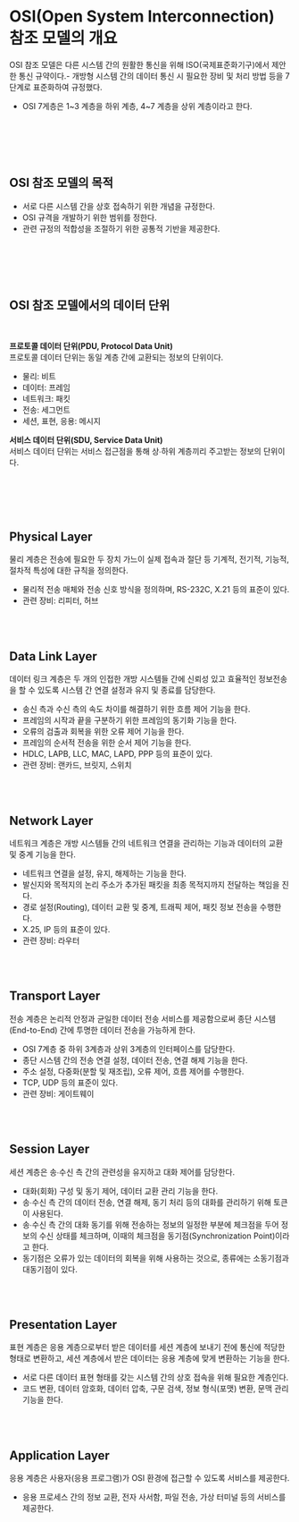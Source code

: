 # OSI(Open System Interconnection) 참조 모델의 개요
OSI 참조 모델은 다른 시스템 간의 원활한 통신을 위해 ISO(국제표준화기구)에서 제안한 통신 규약이다.-
 개방형 시스템 간의 데이터 통신 시 필요한 장비 및 처리 방법 등을 7단계로 표준화하여 규정했다.
 - OSI 7게층은 1~3 계층을 하위 계층, 4~7 계층을 상위 계층이라고 한다.

 <br>
 <br>
 <br>
 <br>

 ## OSI 참조 모델의 목적
 - 서로 다른 시스템 간을 상호 접속하기 위한 개념을 규정한다.
 - OSI 규격을 개발하기 위한 범위를 정한다.
 - 관련 규정의 적합성을 조절하기 위한 공통적 기반을 제공한다.

 <br>
 <br>
 <br>
 <br>

 ## OSI 참조 모델에서의 데이터 단위

 <br>

 **프로토콜 데이터 단위(PDU, Protocol Data Unit)**   
 프로토콜 데이터 단위는 동일 계층 간에 교환되는 정보의 단위이다.
 - 물리: 비트
 - 데이터: 프레임
 - 네트워크: 패킷
 - 전송: 세그먼트
 - 세션, 표현, 응용: 메시지

**서비스 데이터 단위(SDU, Service Data Unit)**   
서비스 데이터 단위는 서비스 접근점을 통해 상∙하위 계층끼리 주고받는 정보의 단위이다.

 <br>
 <br>
 <br>
 <br>

 ## Physical Layer
 물리 계층은 전송에 필요한 두 장치 가느이 실제 접속과 절단 등 기계적, 전기적, 기능적, 절차적 특성에 대한 규칙을 정의한다.
 - 물리적 전송 매체와 전송 신호 방식을 정의하며, RS-232C, X.21 등의 표준이 있다.
 - 관련 장비: 리피터, 허브

 <br>
 <br>
 
 ## Data Link Layer
 데이터 링크 계층은 두 개의 인접한 개방 시스템들 간에 신뢰성 있고 효율적인 정보전송을 할 수 있도록 시스템 간 연결 설정과 유지 및 종료를 담당한다.
 - 송신 측과 수신 측의 속도 차이를 해결하기 위한 흐름 제어 기능을 한다.
 - 프레임의 시작과 끝을 구분하기 위한 프레임의 동기화 기능을 한다.
 - 오류의 검출과 회복을 위한 오류 제어 기능을 한다.
 - 프레임의 순서적 전송을 위한 순서 제어 기능을 한다.
 - HDLC, LAPB, LLC, MAC, LAPD, PPP 등의 표준이 있다.
 - 관련 장비: 랜카드, 브릿지, 스위치

 <br>
 <br>

 ## Network Layer
 네트워크 계층은 개방 시스템들 간의 네트워크 연결을 관리하는 기능과 데이터의 교환 및 중계 기능을 한다.
 - 네트워크 연결을 설정, 유지, 해제하는 기능을 한다.
 - 발신지와 목적지의 논리 주소가 추가된 패킷을 최종 목적지까지 전달하는 책임을 진다.
 - 경로 설정(Routing), 데이터 교환 및 중계, 트래픽 제어, 패킷 정보 전송을 수행한다.
 - X.25, IP 등의 표준이 있다.
 - 관련 장비: 라우터

 <br>
 <br>

 ## Transport Layer
 전송 계층은 논리적 안정과 균일한 데이터 전송 서비스를 제공함으로써 종단 시스템(End-to-End) 간에 투명한 데이터 전송을 가능하게 한다.
 - OSI 7계층 중 하위 3계층과 상위 3계층의 인터페이스를 담당한다.
 - 종단 시스템 간의 전송 연결 설정, 데이터 전송, 연결 해제 기능을 한다.
 - 주소 설정, 다중화(분할 및 재조립), 오류 제어, 흐름 제어를 수행한다.
 - TCP, UDP 등의 표준이 있다.
 - 관련 장비: 게이트웨이

 <br>
 <br>

 ## Session Layer
 세션 계층은 송∙수신 측 간의 관련성을 유지하고 대화 제어를 담당한다.
 - 대화(회화) 구성 및 동기 제어, 데이터 교환 관리 기능을 한다.
 - 송∙수신 측 간의 데이터 전송, 연결 해제, 동기 처리 등의 대화를 관리하기 위해 토큰이 사용된다.
 - 송∙수신 측 간의 대화 동기를 위해 전송하는 정보의 일정한 부분에 체크점을 두어 정보의 수신 상태를 체크하며, 이때의 체크점을 동기점(Synchronization Point)이라고 한다.
 - 동기점은 오류가 있는 데이터의 회복을 위해 사용하는 것으로, 종류에는 소동기점과 대동기점이 있다.

 <br>
 <br>

 ## Presentation Layer
 표현 계층은 응용 계층으로부터 받은 데이터를 세션 계층에 보내기 전에 통신에 적당한 형태로 변환하고, 세션 계층에서 받은 데이터는 응용 계층에 맞게 변환하는 기능을 한다.
 - 서로 다른 데이터 표현 형태를 갖는 시스템 간의 상호 접속을 위해 필요한 계층인다.
 - 코드 변환, 데이터 암호화, 데이터 압축, 구문 검색, 정보 형식(포맷) 변환, 문맥 관리 기능을 한다.

 <br>
 <br>

 ## Application Layer
 응용 계층은 사용자(응용 프로그램)가 OSI 환경에 접근할 수 있도록 서비스를 제공한다.
 - 응용 프로세스 간의 정보 교환, 전자 사서함, 파일 전송, 가상 터미널 등의 서비스를 제공한다.

 